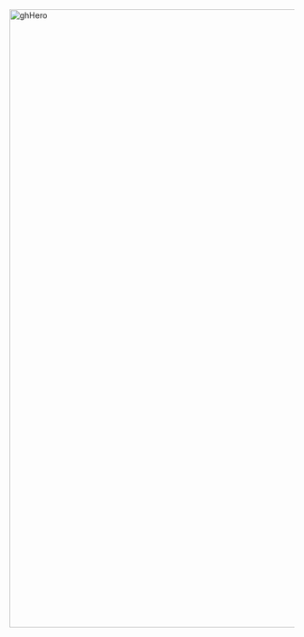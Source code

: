 <img width="1090" alt="ghHero" src="https://user-images.githubusercontent.com/64413609/176571889-09334cce-0a5e-48de-a392-675d5e641a10.png">
